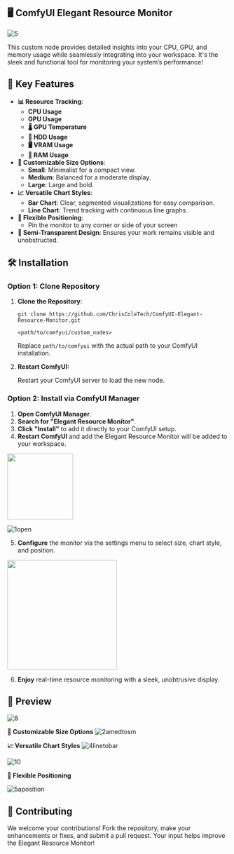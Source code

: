 ## 🖥️ ComfyUI Elegant Resource Monitor

![5](https://github.com/user-attachments/assets/87de567e-e1f4-45e2-81bd-9ea4e28445d2)

This custom node provides detailed insights into your CPU, GPU, and memory usage while seamlessly integrating into your workspace. It's the sleek and functional tool for monitoring your system’s performance! 

## 🌟 Key Features

*   **📊 Resource Tracking**:
    *   **CPU Usage**
    *   **GPU Usage**
    *   **🌡️ GPU Temperature**
    *   **💾 HDD Usage**
    *   **🖥️ VRAM Usage**
    *   **🧠 RAM Usage**
*   **🔧 Customizable Size Options**:
    *   **Small**: Minimalist for a compact view.
    *   **Medium**: Balanced for a moderate display.
    *   **Large**: Large and bold.
*   **📈 Versatile Chart Styles**:
    *   **Bar Chart**: Clear, segmented visualizations for easy comparison.
    *   **Line Chart**: Trend tracking with continuous line graphs.
*   **📍 Flexible Positioning**:
    *   Pin the monitor to any corner or side of your screen
*   **🔲 Semi-Transparent Design**: Ensures your work remains visible and unobstructed.

## 🛠️ Installation

### Option 1: Clone Repository

1.  **Clone the Repository**:
    
    `git clone https://github.com/ChrisColeTech/ComfyUI-Elegant-Resource-Monitor.git`
    
    `<path/to/comfyui/custom_nodes>`
    
    Replace `path/to/comfyui` with the actual path to your ComfyUI installation.
    
2.  **Restart ComfyUI:**
    
    Restart your ComfyUI server to load the new node.
    

### Option 2: Install via ComfyUI Manager

1.  **Open ComfyUI Manager**.
2.  **Search for "Elegant Resource Monitor"**.
3.  **Click "Install"** to add it directly to your ComfyUI setup.
4.  **Restart ComfyUI** and add the Elegant Resource Monitor will be added to your workspace. 

<img src="https://github.com/user-attachments/assets/3f9e44e4-e2be-4a77-a873-d420f6d7807a" height="150" width="auto">

![1open](https://github.com/user-attachments/assets/43b05f35-c750-4d67-850f-2cee045664fc)

5.  **Configure** the monitor via the settings menu to select size, chart style, and position.

<img src="https://github.com/user-attachments/assets/1d5efc16-f0d1-4ff6-8cd7-c7ab6788638e" width="250" height="auto">


6.  **Enjoy** real-time resource monitoring with a sleek, unobtrusive display.

## 📸 Preview

![8](https://github.com/user-attachments/assets/79dcaf12-338d-4de9-833b-373010263a8a)


**🔧 Customizable Size Options**
![2amedtosm](https://github.com/user-attachments/assets/076c8c7e-24bf-4870-8f2a-8a9232e89459)


 **📈 Versatile Chart Styles**
![4linetobar](https://github.com/user-attachments/assets/ca776ab3-24a1-495b-b1fe-4ec9bcf266c6)

![10](https://github.com/user-attachments/assets/61031030-354a-4246-97ad-83edf8dbe39f)





**📍 Flexible Positioning**

![5aposition](https://github.com/user-attachments/assets/d7e5b588-c835-4a31-8558-c7bfc947ef95)




## 🤝 Contributing

We welcome your contributions! Fork the repository, make your enhancements or fixes, and submit a pull request. Your input helps improve the Elegant Resource Monitor!
